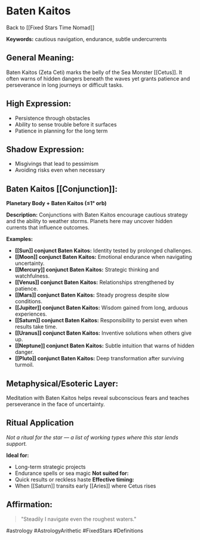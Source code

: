 # Baten Kaitos

Back to [[Fixed Stars Time Nomad]]

**Keywords:** cautious navigation, endurance, subtle undercurrents

## General Meaning:
Baten Kaitos (Zeta Ceti) marks the belly of the Sea Monster
[[Cetus]]. It often warns of hidden dangers beneath the waves
yet grants patience and perseverance in long journeys or
difficult tasks.

## High Expression:
- Persistence through obstacles
- Ability to sense trouble before it surfaces
- Patience in planning for the long term

## Shadow Expression:
- Misgivings that lead to pessimism
- Avoiding risks even when necessary

## Baten Kaitos [[Conjunction]]:

**Planetary Body + Baten Kaitos (≤1° orb)**

**Description:**
Conjunctions with Baten Kaitos encourage cautious strategy and
the ability to weather storms. Planets here may uncover hidden
currents that influence outcomes.

**Examples:**
- **[[Sun]] conjunct Baten Kaitos:** Identity tested by prolonged
  challenges.
- **[[Moon]] conjunct Baten Kaitos:** Emotional endurance when
  navigating uncertainty.
- **[[Mercury]] conjunct Baten Kaitos:** Strategic thinking and
  watchfulness.
- **[[Venus]] conjunct Baten Kaitos:** Relationships strengthened by
  patience.
- **[[Mars]] conjunct Baten Kaitos:** Steady progress despite slow
  conditions.
- **[[Jupiter]] conjunct Baten Kaitos:** Wisdom gained from long,
  arduous experiences.
- **[[Saturn]] conjunct Baten Kaitos:** Responsibility to persist
  even when results take time.
- **[[Uranus]] conjunct Baten Kaitos:** Inventive solutions when
  others give up.
- **[[Neptune]] conjunct Baten Kaitos:** Subtle intuition that warns
  of hidden danger.
- **[[Pluto]] conjunct Baten Kaitos:** Deep transformation after
  surviving turmoil.

## Metaphysical/Esoteric Layer:
Meditation with Baten Kaitos helps reveal subconscious fears
and teaches perseverance in the face of uncertainty.

## Ritual Application
*Not a ritual for the star — a list of working types where this star lends support.*

**Ideal for:**
- Long-term strategic projects
- Endurance spells or sea magic
**Not suited for:**
- Quick results or reckless haste
**Effective timing:**
- When [[Saturn]] transits early [[Aries]] where Cetus rises

## Affirmation:

> "Steadily I navigate even the roughest waters."

#astrology #AstrologyArithetic #FixedStars #Definitions
